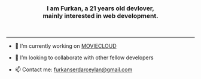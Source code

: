 <h3 align="center">
   I am Furkan, a 21 years old devlover, <br> mainly interested in web development.
</h3>

<br>

<hr>

- 🌱 I’m currently working on [MOVIECLOUD](https://github.com/Fuggel/MOVIECLOUD) 

- 👯 I’m looking to collaborate with other fellow developers

- 📫 Contact me: [furkanserdarceylan@gmail.com](mailto:furkanserdarceylan@gmail.com)


